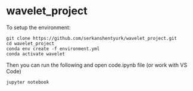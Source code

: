 # wavelet_project

To setup the environment:

```
git clone https://github.com/serkanshentyurk/wavelet_project.git
cd wavelet_project
conda env create -f environment.yml
conda activate wavelet
```

Then you can run the following and open code.ipynb file (or work with VS Code)
```
jupyter notebook
```
